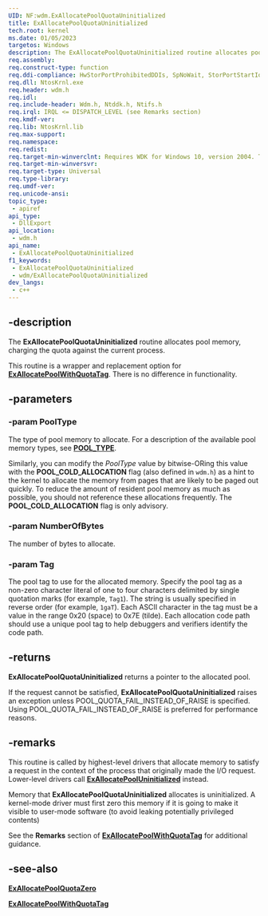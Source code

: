 ```yaml
---
UID: NF:wdm.ExAllocatePoolQuotaUninitialized
title: ExAllocatePoolQuotaUninitialized
tech.root: kernel
ms.date: 01/05/2023
targetos: Windows
description: The ExAllocatePoolQuotaUninitialized routine allocates pool memory, charging the quota against the current process.
req.assembly: 
req.construct-type: function
req.ddi-compliance: HwStorPortProhibitedDDIs, SpNoWait, StorPortStartIo
req.dll: NtosKrnl.exe
req.header: wdm.h
req.idl: 
req.include-header: Wdm.h, Ntddk.h, Ntifs.h
req.irql: IRQL <= DISPATCH_LEVEL (see Remarks section)
req.kmdf-ver: 
req.lib: NtosKrnl.lib
req.max-support: 
req.namespace: 
req.redist: 
req.target-min-winverclnt: Requires WDK for Windows 10, version 2004. Targets Windows 7 and later versions of the Windows operating system.
req.target-min-winversvr: 
req.target-type: Universal
req.type-library: 
req.umdf-ver: 
req.unicode-ansi: 
topic_type:
 - apiref
api_type:
 - DllExport
api_location:
 - wdm.h
api_name:
 - ExAllocatePoolQuotaUninitialized
f1_keywords:
 - ExAllocatePoolQuotaUninitialized
 - wdm/ExAllocatePoolQuotaUninitialized
dev_langs:
 - c++
---
```


## -description

The **ExAllocatePoolQuotaUninitialized** routine allocates pool memory, charging the quota against the current process.

This routine is a wrapper and replacement option for [**ExAllocatePoolWithQuotaTag**](nf-wdm-exallocatepoolwithquotatag.md). There is no difference in functionality.

## -parameters

### -param PoolType

The type of pool memory to allocate. For a description of the available pool memory types, see [**POOL_TYPE**](ne-wdm-_pool_type.md). 

Similarly, you can modify the *PoolType* value by bitwise-ORing this value with the **POOL_COLD_ALLOCATION** flag (also defined in `wdm.h`) as a hint to the kernel to allocate the memory from pages that are likely to be paged out quickly. To reduce the amount of resident pool memory as much as possible, you should not reference these allocations frequently. The **POOL_COLD_ALLOCATION** flag is only advisory.

### -param NumberOfBytes

The number of bytes to allocate.

### -param Tag

The pool tag to use for the allocated memory. Specify the pool tag as a non-zero character literal of one to four characters delimited by single quotation marks (for example, `Tag1`). The string is usually specified in reverse order (for example, `1gaT`). Each ASCII character in the tag must be a value in the range 0x20 (space) to 0x7E (tilde). Each allocation code path should use a unique pool tag to help debuggers and verifiers identify the code path.

## -returns

**ExAllocatePoolQuotaUninitialized** returns a pointer to the allocated pool. 

If the request cannot be satisfied, **ExAllocatePoolQuotaUninitialized** raises an exception unless POOL_QUOTA_FAIL_INSTEAD_OF_RAISE is specified. Using POOL_QUOTA_FAIL_INSTEAD_OF_RAISE is preferred for performance reasons.

## -remarks

This routine is called by highest-level drivers that allocate memory to satisfy a request in the context of the process that originally made the I/O request. Lower-level drivers call [**ExAllocatePoolUninitialized**](nf-wdm-exallocatepooluninitialized.md) instead. 

Memory that **ExAllocatePoolQuotaUninitialized** allocates is uninitialized. A kernel-mode driver must first zero this memory if it is going to make it visible to user-mode software (to avoid leaking potentially privileged contents)

See the **Remarks** section of [**ExAllocatePoolWithQuotaTag**](nf-wdm-exallocatepoolwithquotatag.md) for additional guidance.

## -see-also

[**ExAllocatePoolQuotaZero**](nf-wdm-exallocatepoolquotazero.md)

[**ExAllocatePoolWithQuotaTag**](nf-wdm-exallocatepoolwithquotatag.md)
